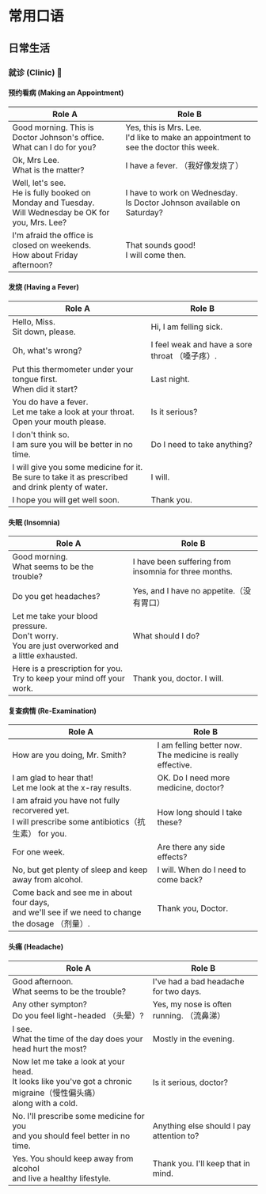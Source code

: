 # 常用口语

## 日常生活

### 就诊 (Clinic) 🏥

#### 预约看病 (Making an Appointment)

| Role A                                                       | Role B                                                       |
| ------------------------------------------------------------ | ------------------------------------------------------------ |
| Good morning. This is Doctor Johnson's office. <br />What can I do for you? | Yes, this is Mrs. Lee. <br />I'd like to make an appointment to see the doctor this week. |
| Ok, Mrs Lee. <br />What is the matter?                       | I have a fever. （我好像发烧了）                             |
| Well, let's see. <br />He is fully booked on Monday and Tuesday.<br />Will Wednesday be OK for you, Mrs. Lee? | I have to work on Wednesday. <br />Is Doctor Johnson available on Saturday? |
| I'm afraid the office is closed on weekends. <br />How about Friday afternoon? | That sounds good! <br />I will come then.                    |

#### 发烧 (Having a Fever)

| Role A                                                       | Role B                                         |
| ------------------------------------------------------------ | ---------------------------------------------- |
| Hello, Miss.<br />Sit down, please.                          | Hi, I am felling sick.                         |
| Oh, what's wrong?                                            | I feel weak and have a sore throat （嗓子疼）. |
| Put this thermometer under your tongue first.<br />When did it start? | Last night.                                    |
| You do have a fever.<br />Let me take a look at your throat.<br />Open your mouth please. | Is it serious?                                 |
| I don't think so.<br />I am sure you will be better in no time. | Do I need to take anything?                    |
| I will give you some medicine for it.<br />Be sure to take it as prescribed and drink plenty of water. | I will.                                        |
| I hope you will get well soon.                               | Thank you.                                     |

#### 失眠 (Insomnia)

| Role A                                                       | Role B                                                |
| ------------------------------------------------------------ | ----------------------------------------------------- |
| Good morning.<br />What seems to be the trouble?             | I have been suffering from insomnia for three months. |
| Do you get headaches?                                        | Yes, and I have no appetite.（没有胃口）              |
| Let me take your blood pressure.<br />Don't worry.<br />You are just overworked and a little exhausted. | What should I do?                                     |
| Here is a prescription for you.<br />Try to keep your mind off your work. | Thank you, doctor. I will.                            |

#### 复查病情 (Re-Examination)

| Role A                                                       | Role B                                                       |
| ------------------------------------------------------------ | ------------------------------------------------------------ |
| How are you doing, Mr. Smith?                                | I am felling better now.<br />The medicine is really effective. |
| I am glad to hear that!<br />Let me look at the x-ray results. | OK. Do I need more medicine, doctor?                         |
| I am afraid you have not fully recorvered yet.<br />I will prescribe some antibiotics（抗生素） for you. | How long should I take these?                                |
| For one week.                                                | Are there any side effects?                                  |
| No, but get plenty of sleep and keep away from alcohol.      | I will. When do I need to come back?                         |
| Come back and see me in about four days,<br />and we'll see if we need to change the dosage （剂量）. | Thank you, Doctor.                                           |

#### 头痛 (Headache)

| Role A                                                       | Role B                                    |
| ------------------------------------------------------------ | ----------------------------------------- |
| Good afternoon.<br />What seems to be the trouble?           | I've had a bad headache for two days.     |
| Any other sympton?<br />Do you feel light-headed （头晕）?   | Yes, my nose is often running. （流鼻涕） |
| I see.<br />What the time of the day does your head hurt the most? | Mostly in the evening.                    |
| Now let me take a look at your head.<br />It looks like you've got a chronic migraine（慢性偏头痛） <br />along with a cold. | Is it serious, doctor?                    |
| No. I'll prescribe some medicine for you<br />and you should feel better in no time. | Anything else should I pay attention to?  |
| Yes. You should keep away from alcohol<br />and live a healthy lifestyle. | Thank you. I'll keep that in mind.        |

